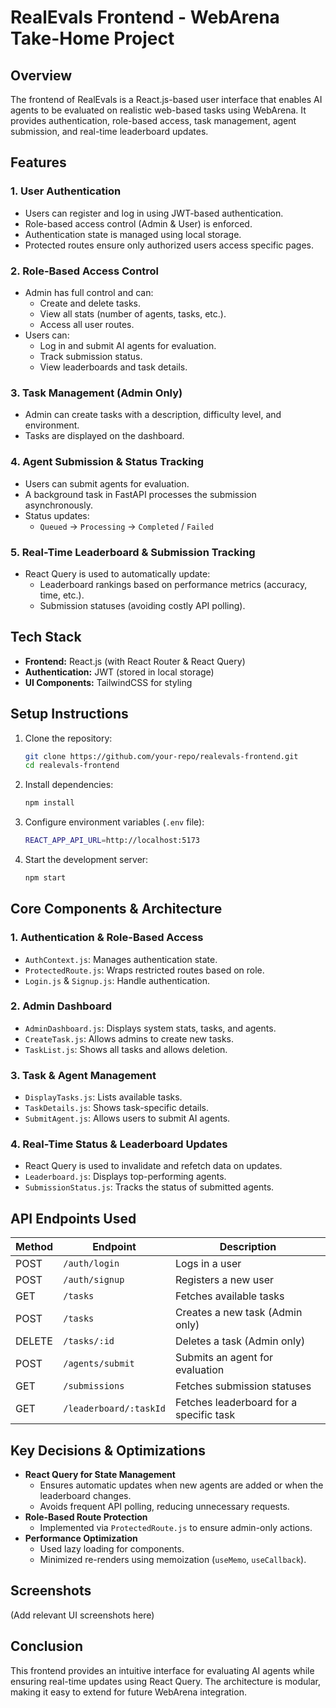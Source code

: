 # RealEvals Frontend - WebArena Take-Home Project

## Overview

The frontend of RealEvals is a React.js-based user interface that enables AI agents to be evaluated on realistic web-based tasks using WebArena. It provides authentication, role-based access, task management, agent submission, and real-time leaderboard updates.

## Features

### 1. **User Authentication**

- Users can register and log in using JWT-based authentication.
- Role-based access control (Admin & User) is enforced.
- Authentication state is managed using local storage.
- Protected routes ensure only authorized users access specific pages.

### 2. **Role-Based Access Control**

- Admin has full control and can:
  - Create and delete tasks.
  - View all stats (number of agents, tasks, etc.).
  - Access all user routes.
- Users can:
  - Log in and submit AI agents for evaluation.
  - Track submission status.
  - View leaderboards and task details.

### 3. **Task Management (Admin Only)**

- Admin can create tasks with a description, difficulty level, and environment.
- Tasks are displayed on the dashboard.

### 4. **Agent Submission & Status Tracking**

- Users can submit agents for evaluation.
- A background task in FastAPI processes the submission asynchronously.
- Status updates:
  - `Queued` → `Processing` → `Completed` / `Failed`

### 5. **Real-Time Leaderboard & Submission Tracking**

- React Query is used to automatically update:
  - Leaderboard rankings based on performance metrics (accuracy, time, etc.).
  - Submission statuses (avoiding costly API polling).

## Tech Stack

- **Frontend:** React.js (with React Router & React Query)
- **Authentication:** JWT (stored in local storage)
- **UI Components:** TailwindCSS for styling

## Setup Instructions

1. Clone the repository:
   ```sh
   git clone https://github.com/your-repo/realevals-frontend.git
   cd realevals-frontend
   ```
2. Install dependencies:
   ```sh
   npm install
   ```
3. Configure environment variables (`.env` file):
   ```sh
   REACT_APP_API_URL=http://localhost:5173
   ```
4. Start the development server:
   ```sh
   npm start
   ```

## Core Components & Architecture

### 1. **Authentication & Role-Based Access**

- `AuthContext.js`: Manages authentication state.
- `ProtectedRoute.js`: Wraps restricted routes based on role.
- `Login.js` & `Signup.js`: Handle authentication.

### 2. **Admin Dashboard**

- `AdminDashboard.js`: Displays system stats, tasks, and agents.
- `CreateTask.js`: Allows admins to create new tasks.
- `TaskList.js`: Shows all tasks and allows deletion.

### 3. **Task & Agent Management**

- `DisplayTasks.js`: Lists available tasks.
- `TaskDetails.js`: Shows task-specific details.
- `SubmitAgent.js`: Allows users to submit AI agents.

### 4. **Real-Time Status & Leaderboard Updates**

- React Query is used to invalidate and refetch data on updates.
- `Leaderboard.js`: Displays top-performing agents.
- `SubmissionStatus.js`: Tracks the status of submitted agents.

## API Endpoints Used

| Method | Endpoint               | Description                             |
| ------ | ---------------------- | --------------------------------------- |
| POST   | `/auth/login`          | Logs in a user                          |
| POST   | `/auth/signup`         | Registers a new user                    |
| GET    | `/tasks`               | Fetches available tasks                 |
| POST   | `/tasks`               | Creates a new task (Admin only)         |
| DELETE | `/tasks/:id`           | Deletes a task (Admin only)             |
| POST   | `/agents/submit`       | Submits an agent for evaluation         |
| GET    | `/submissions`         | Fetches submission statuses             |
| GET    | `/leaderboard/:taskId` | Fetches leaderboard for a specific task |

## Key Decisions & Optimizations

- **React Query for State Management**
  - Ensures automatic updates when new agents are added or when the leaderboard changes.
  - Avoids frequent API polling, reducing unnecessary requests.
- **Role-Based Route Protection**
  - Implemented via `ProtectedRoute.js` to ensure admin-only actions.
- **Performance Optimization**
  - Used lazy loading for components.
  - Minimized re-renders using memoization (`useMemo`, `useCallback`).

## Screenshots

(Add relevant UI screenshots here)

## Conclusion

This frontend provides an intuitive interface for evaluating AI agents while ensuring real-time updates using React Query. The architecture is modular, making it easy to extend for future WebArena integration.
